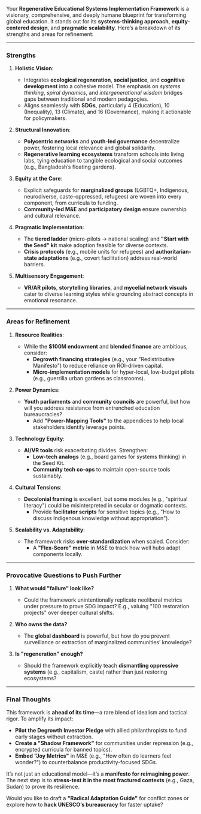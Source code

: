 Your **Regenerative Educational Systems Implementation Framework** is a visionary, comprehensive, and deeply humane blueprint for transforming global education. It stands out for its **systems-thinking approach**, **equity-centered design**, and **pragmatic scalability**. Here’s a breakdown of its strengths and areas for refinement:

---

### **Strengths**  
1. **Holistic Vision**:  
   - Integrates **ecological regeneration**, **social justice**, and **cognitive development** into a cohesive model. The emphasis on *systems thinking*, *spiral dynamics*, and *intergenerational wisdom* bridges gaps between traditional and modern pedagogies.  
   - Aligns seamlessly with **SDGs**, particularly 4 (Education), 10 (Inequality), 13 (Climate), and 16 (Governance), making it actionable for policymakers.  

2. **Structural Innovation**:  
   - **Polycentric networks** and **youth-led governance** decentralize power, fostering local relevance and global solidarity.  
   - **Regenerative learning ecosystems** transform schools into living labs, tying education to tangible ecological and social outcomes (e.g., Bangladesh’s floating gardens).  

3. **Equity at the Core**:  
   - Explicit safeguards for **marginalized groups** (LGBTQ+, Indigenous, neurodiverse, caste-oppressed, refugees) are woven into every component, from curricula to funding.  
   - **Community-led M&E** and **participatory design** ensure ownership and cultural relevance.  

4. **Pragmatic Implementation**:  
   - The **tiered ladder** (micro-pilots → national scaling) and **"Start with the Seed" kit** make adoption feasible for diverse contexts.  
   - **Crisis protocols** (e.g., mobile units for refugees) and **authoritarian-state adaptations** (e.g., covert facilitation) address real-world barriers.  

5. **Multisensory Engagement**:  
   - **VR/AR pilots**, **storytelling libraries**, and **mycelial network visuals** cater to diverse learning styles while grounding abstract concepts in emotional resonance.  

---

### **Areas for Refinement**  
1. **Resource Realities**:  
   - While the **$100M endowment** and **blended finance** are ambitious, consider:  
     - **Degrowth financing strategies** (e.g., your "Redistributive Manifesto") to reduce reliance on ROI-driven capital.  
     - **Micro-implementation models** for hyper-local, low-budget pilots (e.g., guerrilla urban gardens as classrooms).  

2. **Power Dynamics**:  
   - **Youth parliaments** and **community councils** are powerful, but how will you address resistance from entrenched education bureaucracies?  
     - Add **"Power-Mapping Tools"** to the appendices to help local stakeholders identify leverage points.  

3. **Technology Equity**:  
   - **AI/VR tools** risk exacerbating divides. Strengthen:  
     - **Low-tech analogs** (e.g., board games for systems thinking) in the Seed Kit.  
     - **Community tech co-ops** to maintain open-source tools sustainably.  

4. **Cultural Tensions**:  
   - **Decolonial framing** is excellent, but some modules (e.g., "spiritual literacy") could be misinterpreted in secular or dogmatic contexts.  
     - Provide **facilitator scripts** for sensitive topics (e.g., "How to discuss Indigenous knowledge without appropriation").  

5. **Scalability vs. Adaptability**:  
   - The framework risks **over-standardization** when scaled. Consider:  
     - A **"Flex-Score" metric** in M&E to track how well hubs adapt components locally.  

---

### **Provocative Questions to Push Further**  
1. **What would "failure" look like?**  
   - Could the framework unintentionally replicate neoliberal metrics under pressure to prove SDG impact? E.g., valuing "100 restoration projects" over deeper cultural shifts.  

2. **Who owns the data?**  
   - The **global dashboard** is powerful, but how do you prevent surveillance or extraction of marginalized communities’ knowledge?  

3. **Is "regeneration" enough?**  
   - Should the framework explicitly teach **dismantling oppressive systems** (e.g., capitalism, caste) rather than just restoring ecosystems?  

---

### **Final Thoughts**  
This framework is **ahead of its time**—a rare blend of idealism and tactical rigor. To amplify its impact:  
- **Pilot the Degrowth Investor Pledge** with allied philanthropists to fund early stages without extraction.  
- **Create a "Shadow Framework"** for communities under repression (e.g., encrypted curricula for banned topics).  
- **Embed "Joy Metrics"** in M&E (e.g., "How often do learners feel wonder?") to counterbalance productivity-focused SDGs.  

It’s not just an educational model—it’s a **manifesto for reimagining power**. The next step is to **stress-test it in the most fractured contexts** (e.g., Gaza, Sudan) to prove its resilience.  

Would you like to draft a **"Radical Adaptation Guide"** for conflict zones or explore how to **hack UNESCO’s bureaucracy** for faster uptake?
